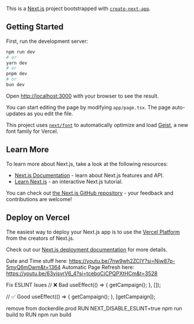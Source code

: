 This is a [Next.js](https://nextjs.org) project bootstrapped with [`create-next-app`](https://nextjs.org/docs/app/api-reference/cli/create-next-app).

## Getting Started

First, run the development server:

```bash
npm run dev
# or
yarn dev
# or
pnpm dev
# or
bun dev
```

Open [http://localhost:3000](http://localhost:3000) with your browser to see the result.

You can start editing the page by modifying `app/page.tsx`. The page auto-updates as you edit the file.

This project uses [`next/font`](https://nextjs.org/docs/app/building-your-application/optimizing/fonts) to automatically optimize and load [Geist](https://vercel.com/font), a new font family for Vercel.

## Learn More

To learn more about Next.js, take a look at the following resources:

- [Next.js Documentation](https://nextjs.org/docs) - learn about Next.js features and API.
- [Learn Next.js](https://nextjs.org/learn) - an interactive Next.js tutorial.

You can check out [the Next.js GitHub repository](https://github.com/vercel/next.js) - your feedback and contributions are welcome!

## Deploy on Vercel

The easiest way to deploy your Next.js app is to use the [Vercel Platform](https://vercel.com/new?utm_medium=default-template&filter=next.js&utm_source=create-next-app&utm_campaign=create-next-app-readme) from the creators of Next.js.

Check out our [Next.js deployment documentation](https://nextjs.org/docs/app/building-your-application/deploying) for more details.


Date and Time stuff here: https://youtu.be/7nw9wh2ZCIY?si=Niw87p-5myQ6mDwm&t=1364
Automatic Page Refresh here: https://youtu.be/63yjsvrV6_4?si=tceboCiCPQPXtHCm&t=3528


Fix ESLINT Isues
// ❌ Bad
useEffect(() => {
  getCampaign();
}, []);

// ✅ Good
useEffect(() => {
  getCampaign();
}, [getCampaign]);


remove from dockerdile.prod
RUN NEXT_DISABLE_ESLINT=true npm run build
to 
RUN npm run build